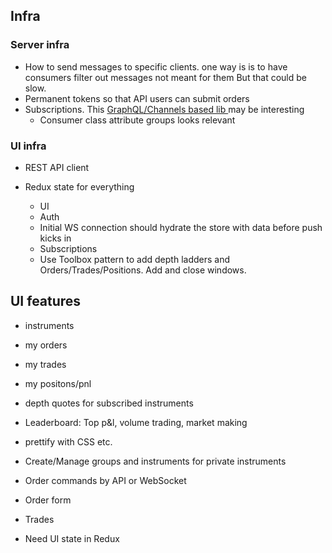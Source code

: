 ## Infra

### Server infra

- How to send messages to specific clients. one way is
  is to have consumers filter out messages not meant for them
  But that could be slow. 
- Permanent tokens so that API users can submit orders
- Subscriptions. This [GraphQL/Channels based lib ](https://github.com/eamigo86/graphene-django-subscriptions) may be interesting
  + Consumer class attribute groups looks relevant

### UI infra

- REST API client

- Redux state for everything

  - UI
  - Auth
  - Initial WS connection should hydrate the store with data before      push kicks in
  - Subscriptions
  - Use Toolbox pattern to add depth ladders and Orders/Trades/Positions. Add and close windows.
  

## UI features

  - instruments
  - my orders
  - my trades
  - my positons/pnl
  - depth quotes for subscribed instruments
  - Leaderboard: Top p&l, volume trading, market making
  - prettify with CSS etc.
  - Create/Manage groups and instruments for private instruments

- Order commands by API or WebSocket

- Order form 
- Trades

- Need UI state in Redux

